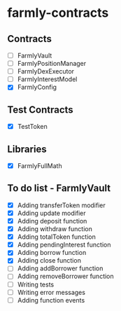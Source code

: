 # farmly-contracts

## Contracts

- [ ] FarmlyVault
- [ ] FarmlyPositionManager
- [ ] FarmlyDexExecutor
- [ ] FarmlyInterestModel
- [x] FarmlyConfig

## Test Contracts

- [x] TestToken

## Libraries

- [x] FarmlyFullMath

## To do list - FarmlyVault

- [x] Adding transferToken modifier
- [x] Adding update modifier
- [x] Adding deposit function
- [x] Adding withdraw function
- [x] Adding totalToken function
- [x] Adding pendingInterest function
- [x] Adding borrow function
- [x] Adding close function
- [ ] Adding addBorrower function
- [ ] Adding removeBorrower function
- [ ] Writing tests
- [ ] Writing error messages
- [ ] Adding function events